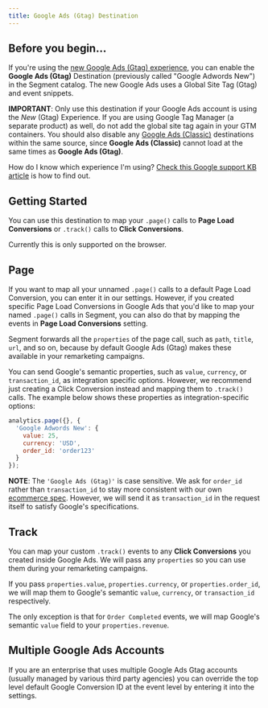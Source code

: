 ```yaml
---
title: Google Ads (Gtag) Destination
---
```


## Before you begin...

If you're using the [new Google Ads (Gtag) experience](https://support.google.com/adwords/answer/6095821?hl=en&ref_topic=3165803), you can enable the **Google Ads (Gtag)** Destination (previously called "Google Adwords New") in the Segment catalog. The new Google Ads uses a Global Site Tag (Gtag) and event snippets.

**IMPORTANT**: Only use this destination if your Google Ads account is using the _New_ (Gtag) Experience. If you are using Google Tag Manager (a separate product) as well, do not add the global site tag again in your GTM containers. You should also disable any [Google Ads (Classic)](https://segment.com/docs/destinations/adwords/) destinations within the same source, since **Google Ads (Classic)** cannot load at the same times as **Google Ads (Gtag)**.

How do I know which experience I'm using? [Check this Google support KB article](https://support.google.com/google-ads/answer/6398605?hl=en) is how to find out.

## Getting Started

You can use this destination to map your `.page()` calls to **Page Load Conversions** or `.track()` calls to **Click Conversions**.

Currently this is only supported on the browser.

## Page

If you want to map all your unnamed `.page()` calls to a default Page Load Conversion, you can enter it in our settings. However, if you created specific Page Load Conversions in Google Ads that you'd like to map your named `.page()` calls in Segment, you can also do that by mapping the events in **Page Load Conversions** setting.

Segment forwards all the `properties` of the page call, such as `path`, `title`, `url`, and so on, because by default Google Ads (Gtag) makes these available in your remarketing campaigns.

You can send Google's semantic properties, such as `value`, `currency`, or `transaction_id`, as integration specific options. However, we recommend just creating a Click Conversion instead and mapping them to `.track()` calls. The example below shows these properties as integration-specific options:

```javascript
analytics.page({}, {
  'Google Adwords New': {
    value: 25,
    currency: 'USD',
    order_id: 'order123'
  }
});
```

**NOTE**: The `'Google Ads (Gtag)'` is case sensitive. We ask for `order_id` rather than  `transaction_id` to stay more consistent with our own [ecommerce spec](https://segment.com/docs/spec/ecommerce/v2). However, we will send it as `transaction_id` in the request itself to satisfy Google's specifications.

## Track

You can map your custom `.track()` events to any **Click Conversions** you created inside Google Ads. We will pass any `properties` so you can use them during your remarketing campaigns.

If you pass `properties.value`, `properties.currency`, or `properties.order_id`, we will map them to Google's semantic `value`, `currency`, or `transaction_id` respectively.

The only exception is that for `Order Completed` events, we will map Google's semantic `value` field to your `properties.revenue`.

## Multiple Google Ads Accounts

If you are an enterprise that uses multiple Google Ads Gtag accounts (usually managed by various third party agencies) you can override the top level default Google Conversion ID at the event level by entering it into the settings.
